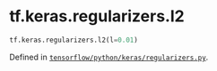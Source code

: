 <div itemscope itemtype="http://developers.google.com/ReferenceObject">
<meta itemprop="name" content="tf.keras.regularizers.l2" />
<meta itemprop="path" content="Stable" />
</div>

# tf.keras.regularizers.l2

``` python
tf.keras.regularizers.l2(l=0.01)
```



Defined in [`tensorflow/python/keras/regularizers.py`](/code/stable/tensorflow/python/keras/regularizers.py).

